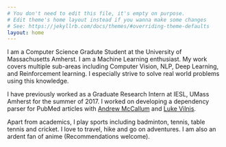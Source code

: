 ```yaml
---
# You don't need to edit this file, it's empty on purpose.
# Edit theme's home layout instead if you wanna make some changes
# See: https://jekyllrb.com/docs/themes/#overriding-theme-defaults
layout: home
---
```

I am a Computer Science Gradute Student at the University of Massachusetts Amherst. I am a Machine Learning enthusiast. My work covers multiple sub-areas including Computer Vision, NLP, Deep Learning, and Reinforcement learning. I especially strive to solve real world problems using this knowledge.

I have previously worked as a Graduate Research Intern at IESL, UMass Amherst for the summer of 2017. I worked on developing a dependency parser for PubMed articles with <a href="https://people.cs.umass.edu/~mccallum/">Andrew McCallum</a> and <a href="https://people.cs.umass.edu/~luke/">Luke Vilnis</a>.

Apart from academics, I play sports including badminton, tennis, table tennis and cricket. I love to travel, hike and go on adventures. I am also an ardent fan of anime (Recommendations welcome).
<!-- ![My helpful screenshot](/imgs/profile.jpg) -->
